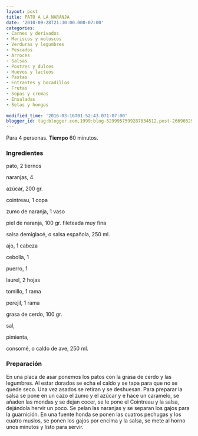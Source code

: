 ```yaml
---
layout: post
title: PATO A LA NARANJA
date: '2010-09-28T21:30:00.000-07:00'
categories:
- Carnes y derivados
- Mariscos y moluscos
- Verduras y legumbres
- Pescados
- Arroces
- Salsas
- Postres y dulces
- Huevos y lacteos
- Pastas
- Entrantes y bocadillos
- Frutas
- Sopas y cremas
- Ensaladas
- Setas y hongos
 
modified_time: '2016-03-16T01:52:43.071-07:00'
blogger_id: tag:blogger.com,1999:blog-5299957599287034512.post-2669032948097288030
---
```


Para 4 personas.
<b>Tiempo</b> 60 minutos.

<h3>Ingredientes</h3>

pato, 2 tiernos

naranjas, 4

azúcar, 200 gr.

cointreau, 1 copa

zumo de naranja, 1 vaso

piel de naranja, 100 gr. fileteada muy fina

salsa demiglacé, o salsa española, 250 ml.

ajo, 1 cabeza

cebolla, 1

puerro, 1

laurel, 2 hojas

tomillo, 1 rama

perejil, 1 rama

grasa de cerdo, 100 gr.

sal,

pimienta,

consomé, o caldo de ave, 250 ml.

<h3>Preparación</h3>

En una placa de asar ponemos los patos con la grasa de cerdo y las legumbres. Al estar dorados se echa el caldo y se tapa para que no se quede seco. Una vez asados se retiran y se deshuesan. Para preparar la salsa se pone en un cazo el zumo y el azúcar y e hace un caramelo, se añaden las mondas y se dejan cocer, se le pone el Cointreau y la salsa, dejándola hervir un poco. Se pelan las naranjas y se separan los gajos para la guarnición. En una fuente honda se ponen las cuatros pechugas y los cuatro muslos, se ponen los gajos por encima y la salsa, se mete al horno unos minutos y listo para servir.

